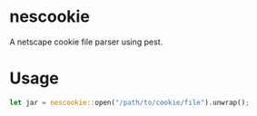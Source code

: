 # nescookie

A netscape cookie file parser using pest.

# Usage

```rust
let jar = nescookie::open("/path/to/cookie/file").unwrap();
```